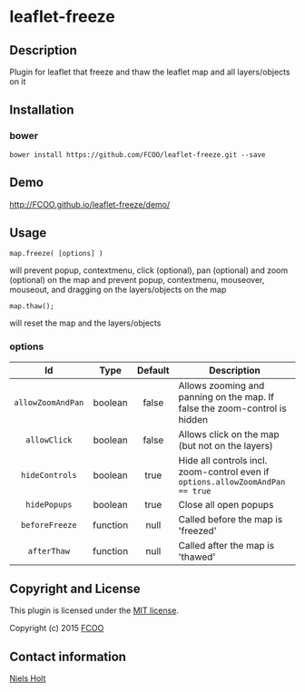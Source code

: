 # leaflet-freeze
>


## Description
Plugin for leaflet that freeze and thaw the leaflet map and all layers/objects on it

## Installation
### bower
`bower install https://github.com/FCOO/leaflet-freeze.git --save`

## Demo
http://FCOO.github.io/leaflet-freeze/demo/ 

## Usage

	map.freeze( [options] )
will prevent popup, contextmenu, click (optional), pan (optional) and zoom (optional) on the map and prevent popup, contextmenu, mouseover, mouseout, and dragging on the layers/objects on the map


	map.thaw();
will reset the map and the layers/objects



### options
| Id | Type | Default | Description |
| :--: | :--: | :-----: | --- |
| `allowZoomAndPan` | boolean | false | Allows zooming and panning on the map. If false the zoom-control is hidden
| `allowClick` | boolean | false | Allows click on the map (but not on the layers) |
| `hideControls` | boolean | true | Hide all controls incl. zoom-control even if `options.allowZoomAndPan == true`|
| `hidePopups` | boolean | true | Close all open popups |
| `beforeFreeze` | function| null | Called before the map is 'freezed'
| `afterThaw` | function| null | Called after the map is 'thawed'


## Copyright and License
This plugin is licensed under the [MIT license](https://github.com/FCOO/leaflet-freeze/LICENSE).

Copyright (c) 2015 [FCOO](https://github.com/FCOO)

## Contact information

[Niels Holt](http://github.com/NielsHolt)

